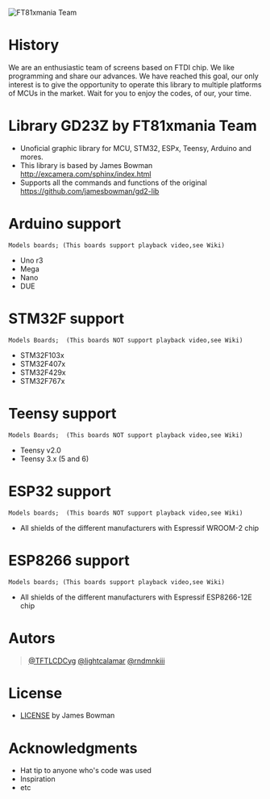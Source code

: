![FT81xmania Team](https://ft81xmania.com/comunidad/images/logo.png)
# History
We are an enthusiastic team of screens based on FTDI chip. We like programming and share our advances. We have reached this goal, our only interest is to give the opportunity to operate this library to multiple platforms of MCUs in the market. Wait for you to enjoy the codes, of our, your time.
# Library GD23Z by FT81xmania Team
+ Unoficial graphic library for MCU, STM32, ESPx, Teensy, Arduino and mores.
+ This library is based by James Bowman http://excamera.com/sphinx/index.html
+ Supports all the commands and functions of the original https://github.com/jamesbowman/gd2-lib
# Arduino support
    Models boards; (This boards support playback video,see Wiki)
* Uno r3
* Mega
* Nano
* DUE

# STM32F support
    Models Boards;  (This boards NOT support playback video,see Wiki)
* STM32F103x
* STM32F407x
* STM32F429x
* STM32F767x

# Teensy support 
    Models Boards;  (This boards NOT support playback video,see Wiki)
* Teensy v2.0
* Teensy 3.x (5 and 6)

# ESP32 support  
    Models boards;  (This boards NOT support playback video,see Wiki)
* All shields of the different manufacturers with Espressif WROOM-2 chip

# ESP8266 support
    Models boards; (This boards support playback video,see Wiki)
* All shields of the different manufacturers with Espressif ESP8266-12E chip

# Autors
> [@TFTLCDCyg](https://ft81xmania.com/comunidad/Usuario-tftlcdcyg)
> [@lightcalamar](https://ft81xmania.com/comunidad/Usuario-lightcalamar)
> [@rndmnkiii](https://ft81xmania.com/comunidad/Usuario-rndmnkiii)

# License
* [LICENSE](https://github.com/lightcalamar/GD23Z/blob/master/LICENSE "LICENSE") by James Bowman

# Acknowledgments
- Hat tip to anyone who's code was used
- Inspiration
- etc
